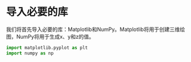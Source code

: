 # 导入必要的库

我们将首先导入必要的库：Matplotlib和NumPy。Matplotlib将用于创建三维绘图，NumPy将用于生成x、y和z的值。

```python
import matplotlib.pyplot as plt
import numpy as np
```
